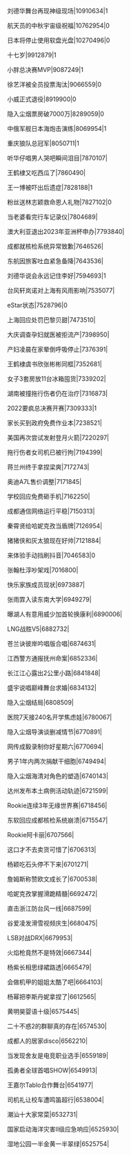 刘德华舞台再现神级现场|10910634|1

航天员的中秋宇宙级祝福|10762954|0

日本将停止使用软盘光盘|10270496|0

十七岁|9912879|1

小胖总决赛MVP|9087249|1

徐艺洋被全员投票淘汰|9066559|0

小威正式退役|8919900|0

隐入尘烟票房破7000万|8289059|0

中俄军舰日本海炮击演练|8069954|1

重庆狼队总冠军|8050711|1

听华仔唱男人哭吧瞬间泪目|7870107|

王鹤棣又吃西瓜了|7860490|

王一博被吓出后遗症|7828188|1

粉丝送林志颖救命恩人礼物|7827102|0

当老婆看完行车记录仪|7804689|

澳大利亚退出2023年亚洲杯申办|7793840|

成都就核检系统异常致歉|7646526|

东航因旅客吐血紧急备降|7643536|

刘德华说会永远记住李好|7594693|1

台风轩岚诺对上海有风雨影响|7535077|

eStar状态|7528796|0

上海回应处罚巴黎贝甜|7473510|

大庆调查孕妇就医被拒流产|7398950|

产妇凌晨在家晕倒呼吸停止|7376391|

王鹤棣虞书欣张彬彬同框|7352681|

女子3套房放11台冰箱囤货|7339202|

湖南被撞拖行伤者仍在治疗|7316873|

2022要疯总决赛开赛|7309333|1

家长买到政府免费作业本|7238521|

美国再次尝试发射登月火箭|7220297|

拖行伤者女司机已被行拘|7194399|

蒋兰州终于拿捏梁爽|7172743|

奥迪A7L售价调整|7171845|

学校回应免费砸手机|7162250|

成都通信网络运行平稳|7150313|

秦霄贤给哈妮克孜当盾牌|7126954|

猪猪侠和灰太狼现在好帅|7121884|

来体验手动挡刷抖音|7046583|0

张翰杜淳吵架戏|7016800|

快乐家族成员现状|6973887|

张雨霏入读东南大学|6949279|

曝湖人有意用威少加首轮换康利|6890006|

LNG战胜V5|6882732|

苍兰诀彼岸吟唱版合唱|6874631|

江西警方通报抚州命案|6852336|

长江江心露出2公里小路|6841848|

盛宇说唱巅峰舞台求婚|6834132|

隐入尘烟结局|6808509|

医院7天接240名开学焦虑娃|6780067|

隐入尘烟导演谈删减情节|6770891|

网传成毅录制你好星期六|6770694|

男子1年内两次捐献干细胞|6749494|

隐入尘烟海清对角色的塑造|6740143|

达州发布本土病例活动轨迹|6721599|

Rookie连续3年无缘世界赛|6718456|

东软回应成都核检系统崩溃|6715547|

Rookie阿卡丽|6707566|

这口才不去卖货可惜了|6706313|

杨颖吃石头停不下来|6701271|

詹姆斯称赞欧文成长了|6700538|

哈妮克孜掌握滑跪精髓|6692472|

直击浙江防台风一线|6687599|

谷爱凌发滑雪视频庆生|6680475|

LSB对战DRX|6679953|

火焰枪竟然不是特效|6667344|

杨紫长相思绿裙路透|6665479|

会做机甲的姐姐太酷了吧|6664103|

杨幂把李斯丹妮拿捏了|6612565|

黄明昊婴语十级|6575445|

二十不惑2的群聊真的存在|6574530|

成都人的居家disco|6562210|

当发现舍友是电竞职业选手|6559189|

孤勇者全球首唱SHOW|6549913|

王嘉尔Tablo合作舞台|6541977|

司机礼让校车遭鸣笛超行|6538004|

潮汕十大家常菜|6532731|

国家启动海洋灾害II级应急响应|6525930|

湿地公园一半金黄一半翠绿|6525754|

